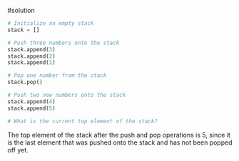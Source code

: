 #solution

```python
# Initialize an empty stack
stack = []

# Push three numbers onto the stack
stack.append(3)
stack.append(2)
stack.append(1)

# Pop one number from the stack
stack.pop()

# Push two new numbers onto the stack
stack.append(4)
stack.append(5)

# What is the current top element of the stack?
```
The top element of the stack after the push and pop operations is 5, since it is the last element that was pushed onto the stack and has not been popped off yet.